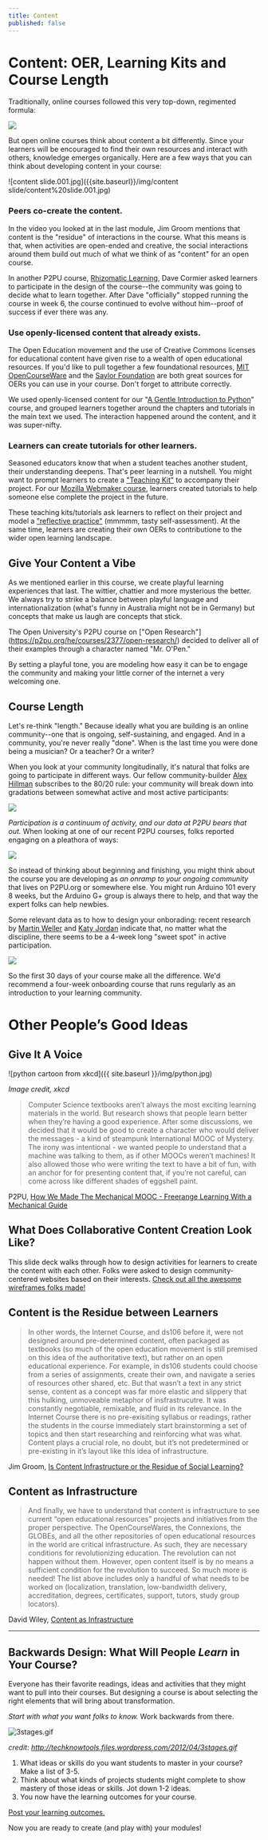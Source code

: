 ```yaml
---
title: Content
published: false
---
```


# Content: OER, Learning Kits and Course Length

Traditionally, online courses followed this very top-down, regimented formula:

![]({{site.baseurl}}/img/content.jpg)

But open online courses think about content a bit differently.
Since your learners will be encouraged to find their own resources and interact with others, knowledge emerges organically. Here are a few ways that you can think about developing content in your course:

![content slide.001.jpg]({{site.baseurl}}/img/content slide/content%20slide.001.jpg)

### Peers co-create the content.

In the video you looked at in the last module, Jim Groom mentions that content is the "residue" of interactions in the course. What this means is that, when activities are open-ended and creative, the social interactions around them build out much of what we think of as "content" for an open course.

In another P2PU course, [Rhizomatic Learning](https://p2pu.org/en/courses/882/rhizomatic-learning-the-community-is-the-curriculum/), Dave Cormier asked learners to participate in the design of the course--the community was going to decide what to learn together. After Dave "officially" stopped running the course in week 6, the course continued to evolve without him--proof of success if ever there was any.

### Use openly-licensed content that already exists.

The Open Education movement and the use of Creative Commons licenses for educational content have given rise to a wealth of open educational resources. If you'd like to pull together a few foundational resources, [MIT OpenCourseWare](http://ocw.mit.edu/index.htm) and the [Saylor Foundation](http://www.saylor.org/) are both great sources for OERs you can use in your course. Don't forget to attribute correctly.

We used openly-licensed content for our "[A Gentle Introduction to Python](http://reports.p2pu.org/mooc-maker/)" course, and grouped learners together around the chapters and tutorials in the main text we used. The interaction happened around the content, and it was super-nifty.

### Learners can create tutorials for other learners.

Seasoned educators know that when a student teaches another student, their understanding deepens. That's peer learning in a nutshell. You might want to prompt learners to create a ["Teaching Kit"](http://discourse.webmakerprototypes.org/t/activity-1-create-a-teaching-kit/332) to accompany their project. For our [Mozilla Webmaker course](https://training.webmakerprototypes.org/en/), learners created tutorials to help someone else complete the project in the future.

These teaching kits/tutorials ask learners to reflect on their project and model a ["reflective practice"](http://en.wikipedia.org/wiki/Reflective_practice) (mmmmm, tasty self-assessment). At the same time, learners are creating their own OERs to contributione to the wider open learning landscape.

## Give Your Content a Vibe

As we mentioned earlier in this course, we create playful learning experiences that last. The wittier, chattier and more mysterious the better. We always try to strike a balance between playful language and internationalization (what's funny in Australia might not be in Germany) but concepts that make us laugh are concepts that stick.

The Open University's P2PU course on ["Open Research"] (https://p2pu.org/he/courses/2377/open-research/) decided to deliver all of their examples through a character named "Mr. O'Pen."



By setting a playful tone, you are modeling how easy it can be to engage the community and making your little corner of the internet a very welcoming one.


## Course Length

Let's re-think "length." Because ideally what you are building is an online community--one that is ongoing, self-sustaining, and engaged. And in a community, you're never really "done". When is the last time you were done being a musician? Or a teacher? Or a writer?

When you look at your community longitudinally, it's natural that folks are going to participate in different ways. Our fellow community-builder [Alex Hillman](http://dangerouslyawesome.com/) subscribes to the 80/20 rule: your community will break down into gradations between somewhat active and most active participants:

![]({{site.baseurl}}/img/content-2.jpg)

*Participation is a continuum of activity, and our data at P2PU bears that out.* When looking at one of our recent P2PU courses, folks reported engaging on a pleathora of ways:

![]({{site.baseurl}}/img/content-3.jpg)

So instead of thinking about beginning and finishing, you might think about the course you are developing as *an onramp to your ongoing community* that lives on P2PU.org or somewhere else. You might run Arduino 101 every 8 weeks, but the Arduino G+ group is always there to help, and that way the expert folks can help newbies.

Some relevant data as to how to design your onborading: recent research by [Martin Weller](http://nogoodreason.typepad.co.uk/no_good_reason/2013/12/design-responses-to-mooc-completion-rates.html) and [Katy Jordan](http://www.katyjordan.com/MOOCproject.html) indicate that, no matter what the discipline, there seems to be a 4-week long "sweet spot" in active participation.

![]({{site.baseurl}}/img/content-4.png)

So the first 30 days of your course make all the difference. We'd recommend a four-week onboarding course that runs regularly as an introduction to your learning community.

# Other People’s Good Ideas

## Give It A Voice

![python cartoon from xkcd]({{ site.baseurl }}/img/python.jpg)

*Image credit, xkcd*

>Computer Science textbooks aren’t always the most exciting learning materials in the world. But research shows that people learn better when they’re having a good experience. After some discussions, we decided that it would be good to create a character who would deliver the messages - a kind of steampunk International MOOC of Mystery. The irony was intentional - we wanted people to understand that a machine was talking to them, as if other MOOCs weren’t machines! It also allowed those who were writing the text to have a bit of fun, with an anchor for for presenting content that, if you’re not careful, can come across like different shades of eggshell paint.

P2PU, [How We Made The Mechanical MOOC - Freerange Learning With a Mechanical Guide](http://reports.p2pu.org/mooc-maker/)

## What Does Collaborative Content Creation Look Like?
<script async class="speakerdeck-embed" data-id="42f67230b04c013014cf1ec0fc3df86a" data-ratio="1.33333333333333" src="//speakerdeck.com/assets/embed.js"></script>

This slide deck walks through how to design activities for learners to create the content with each other. Folks were asked to design community-centered websites based on their interests. [Check out all the awesome wireframes folks made!](https://www.flickr.com/photos/mozzadrella/sets/72157633955642570/)

## Content is the Residue between Learners

>In other words, the Internet Course, and ds106 before it, were not designed around pre-determined content, often packaged as textbooks (so much of the open education movement is still premised on this idea of the authoritative text), but rather on an open educational experience. For example, in ds106 students could choose from a series of assignments, create their own, and navigate a series of resources other shared, etc. But that wasn’t a text in any strict sense, content as a concept was far more elastic and slippery that this hulking, unmoveable metaphor of insfrastrucutre. It was constantly negotiable, remixable, and fluid in its relevance. In the Internet Course there is no pre-exisiting syllabus or readings,  rather the students in the course immediately start brainstorming a set of topics and then start researching and reinforcing what was what. Content plays a crucial role, no doubt, but it’s not predetermined or pre-existing in it’s layout like this idea of infrastructure.

Jim Groom, [Is Content Infrastructure or the Residue of Social Learning?](http://bavatuesdays.com/is-content-infrastructure-or-the-residue-of-social-learning/)

## Content as Infrastructure
>And finally, we have to understand that content is infrastructure to see current “open educational resources” projects and initiatives from the proper perspective. The OpenCourseWares, the Connexions, the GLOBEs, and all the other repositories of open educational resources in the world are critical infrastructure. As such, they are necessary conditions for revolutionizing education. The revolution can not happen without them. However, open content itself is by no means a sufficient condition for the revolution to succeed. So much more is needed! The list above includes only a handful of what needs to be worked on (localization, translation, low-bandwidth delivery, accreditation, degrees, certificates, support, tutors, study group locators).

David Wiley, [Content as Infrastructure](http://cnx.org/contents/f6846012-480e-4154-a7bb-30e836a955e9@7/David_Wiley_-_Content_Is_Infra)









------------


## Backwards Design: What Will People *Learn* in Your Course?
Everyone has their favorite readings, ideas and activities that they might want to pull into their courses. But designing a course is about selecting the right elements that will bring about transformation.

*Start with what you want folks to know.* Work backwards from there.

![3stages.gif]({{site.baseurl}}/img/3stages.gif)

*credit: http://techknowtools.files.wordpress.com/2012/04/3stages.gif*


1. What ideas or skills do you want students to master in your course? Make a list of 3-5.
2. Think about what kinds of projects students might complete to show mastery of those ideas or skills. Jot down 1-2 ideas.
3. You now have the learning outcomes for your course.

<a class="btn btn-primary" href="http://community.p2pu.org/t/course-in-a-box-backwards-learning-design/1224)"><i class="fa fa-comments"></i> Post your learning outcomes.</a>

Now you are ready to create (and play with) your modules!
